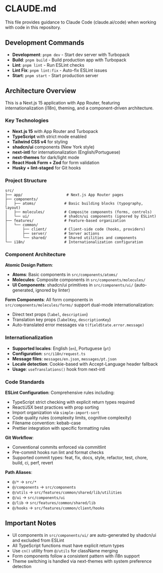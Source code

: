 # CLAUDE.md

This file provides guidance to Claude Code (claude.ai/code) when working with code in this repository.

## Development Commands

- **Development**: `pnpm dev` - Start dev server with Turbopack
- **Build**: `pnpm build` - Build production app with Turbopack
- **Lint**: `pnpm lint` - Run ESLint checks
- **Lint Fix**: `pnpm lint:fix` - Auto-fix ESLint issues
- **Start**: `pnpm start` - Start production server

## Architecture Overview

This is a Next.js 15 application with App Router, featuring internationalization (i18n), theming, and a component-driven architecture.

### Key Technologies

- **Next.js 15** with App Router and Turbopack
- **TypeScript** with strict mode enabled
- **Tailwind CSS v4** for styling
- **shadcn/ui** components (New York style)
- **next-intl** for internationalization (English/Portuguese)
- **next-themes** for dark/light mode
- **React Hook Form + Zod** for form validation
- **Husky + lint-staged** for Git hooks

### Project Structure

```
src/
├── app/                    # Next.js App Router pages
├── components/
│   ├── atoms/             # Basic building blocks (typography, layout)
│   ├── molecules/         # Composite components (forms, controls)
│   └── ui/                # shadcn/ui components (ignored by ESLint)
├── features/              # Feature-based organization
│   └── common/
│       ├── client/        # Client-side code (hooks, providers)
│       ├── server/        # Server actions
│       └── shared/        # Shared utilities and components
└── i18n/                  # Internationalization configuration
```

### Component Architecture

**Atomic Design Pattern**:

- **Atoms**: Basic components in `src/components/atoms/`
- **Molecules**: Composite components in `src/components/molecules/`
- **UI Components**: shadcn/ui primitives in `src/components/ui/` (auto-generated, ignored by linter)

**Form Components**: All form components in `src/components/molecules/forms/` support dual-mode internationalization:

- Direct text props (`label`, `description`)
- Translation key props (`labelKey`, `descriptionKey`)
- Auto-translated error messages via `t(fieldState.error.message)`

### Internationalization

- **Supported locales**: English (`en`), Portuguese (`pt`)
- **Configuration**: `src/i18n/request.ts`
- **Message files**: `messages/en.json`, `messages/pt.json`
- **Locale detection**: Cookie-based with Accept-Language header fallback
- **Usage**: `useTranslations()` hook from next-intl

### Code Standards

**ESLint Configuration**: Comprehensive rules including:

- TypeScript strict checking with explicit return types required
- React/JSX best practices with prop sorting
- Import organization via `simple-import-sort`
- Code quality rules (complexity limits, cognitive complexity)
- Filename convention: kebab-case
- Prettier integration with specific formatting rules

**Git Workflow**:

- Conventional commits enforced via commitlint
- Pre-commit hooks run lint and format checks
- Supported commit types: feat, fix, docs, style, refactor, test, chore, build, ci, perf, revert

**Path Aliases**:

- `@/*` → `src/*`
- `@/components` → `src/components`
- `@/utils` → `src/features/common/shared/lib/utilities`
- `@/ui` → `src/components/ui`
- `@/lib` → `src/features/common/shared/lib`
- `@/hooks` → `src/features/common/client/hooks`

## Important Notes

- UI components in `src/components/ui/` are auto-generated by shadcn/ui and excluded from ESLint
- All TypeScript functions must have explicit return types
- Use `cn()` utility from `@/utils` for className merging
- Form components follow a consistent pattern with i18n support
- Theme switching is handled via next-themes with system preference detection
